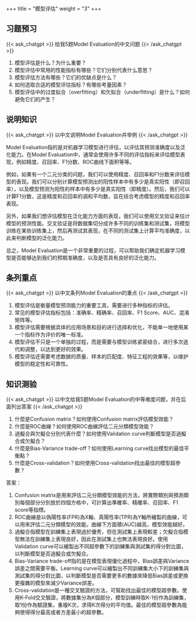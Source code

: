 +++
title = "模型评估"
weight = "3"
+++
## 习题预习
{{< ask_chatgpt >}}
给我5题Model Evaluation的中文问题
{{< /ask_chatgpt >}}

1. 模型评估是什么？为什么重要？
2. 模型评估中常用的性能指标有哪些？它们分别代表什么意思？
3. 模型评估方法有哪些？它们的优缺点是什么？
4. 如何选取合适的模型评估指标？有哪些考量因素？
5. 模型评估中的过度拟合（overfitting）和欠拟合（underfitting）是什么？如何避免它们的产生？   

## 说明知识
{{< ask_chatgpt >}}
以中文说明Model Evaluation并举例
{{< /ask_chatgpt >}}

Model Evaluation指的是对机器学习模型进行评估，以评估其预测准确度以及泛化能力。在Model Evaluation中，通常会使用许多不同的评估指标来评估模型表现，例如精度、召回率、F1分数、ROC曲线下面积等等。

例如，如果有一个二元分类的问题，我们可以使用精度、召回率和F1分数来评估模型的表现。我们可以分别计算模型预测出的阳性样本中有多少是真实阳性（即召回率），以及模型预测为阳性的样本中有多少是真实阳性（即精度）。然后，我们可以计算F1分数，这是精度和召回率的调和平均数，旨在综合考虑模型的精度和召回率表现。

另外，如果我们想评估模型在泛化能力方面的表现，我们可以使用交叉验证来估计模型的预测性能。交叉验证是将数据集切分成许多不同的训练集和测试集，将模型训练在某些训练集上，然后再测试其表现，在不同的测试集上计算平均准确度，以此来判断模型的泛化能力。

总之，Model Evaluation是一个非常重要的过程，可以帮助我们确定机器学习模型是否能够达到我们的预期准确度，以及是否具有良好的泛化能力。   

## 条列重点
{{< ask_chatgpt >}}
以中文条列Model Evaluation的重点
{{< /ask_chatgpt >}}

1. 模型评估是衡量模型预测能力的重要工具，需要进行多种指标的评估。
2. 常见的模型评估指标包括：准确率、精确率、召回率、F1 Score、AUC、混淆矩阵等。
3. 模型评估需要根据具体的应用场景和目的进行选择和优化，不能单一地使用某一个指标作为评价的唯一标准。
4. 模型评估不只是一个单独的过程，而是需要与模型训练紧密结合，进行多次迭代和调整，以达到更好的效果。
5. 模型评估还需要考虑数据的质量、样本的匹配度、特征工程的效果等，以维护模型的稳定性和可靠性。   

## 知识测验
{{< ask_chatgpt >}}
以中文给我5题Model Evaluation的中等难度问题，并在后面列出答案
{{< /ask_chatgpt >}}

1. 什麼是Confusion matrix？如何使用Confusion matrix評估模型效能？
2. 什麼是ROC曲線？如何使用ROC曲線評估二元分類模型效能？
3. 過擬合與欠擬合分別代表什麼？如何使用Validation curve判斷模型是否過擬合或欠擬合？
4. 什麼是Bias-Variance trade-off？如何使用Learning curve找出模型的最佳平衡點？
5. 什麼是Cross-validation？如何使用Cross-validation找出最佳的模型超參數？

答案：
1. Confusion matrix是用來評估二元分類模型效能的方法，將實際類別與預測類別每個部分分別放於四個方格中，可計算出準確率、精確率、召回率、F1 score等指標。
2. ROC曲線是以偽陽性率(FPR)為X軸、真陽性率(TPR)為Y軸所繪製的曲線，可以用來評估二元分類模型的效能。曲線下方面積(AUC)越高，模型效能越好。
3. 過擬合指模型在訓練集上表現過於優秀，但在測試集上表現較差；欠擬合指模型無法在訓練集上表現良好，因此在測試集上也無法表現良好。使用Validation curve可以繪製出不同超參數下的訓練集與測試集的得分對比圖，以判斷模型是否過擬合或欠擬合。
4. Bias-Variance trade-off指的是在模型表現優化過程中，Bias誤差與Variance誤差之間需要平衡。Learning curve可以繪製出不同訓練集大小下的訓練集與測試集的得分對比圖，以判斷模型是否需要更多的數據來降低Bias誤差或更換更複雜的模型來減少Variance誤差。
5. Cross-validation是一種交叉驗證的方法，可幫助找出最佳的模型超參數。使用K-Fold交叉驗證，將數據集分為K個部分，模型訓練時取K-1份作為訓練集，取1份作為驗證集，重複K次，求得K次得分的平均值。最佳的模型超參數為能夠使得得分最高或者方差最小的超參數。   

